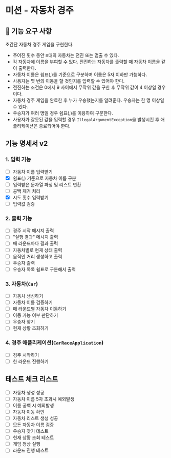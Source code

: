 # 미션 - 자동차 경주


## 🚀 기능 요구 사항

초간단 자동차 경주 게임을 구현한다.

- 주어진 횟수 동안 n대의 자동차는 전진 또는 멈출 수 있다.
- 각 자동차에 이름을 부여할 수 있다. 전진하는 자동차를 출력할 때 자동차 이름을 같이 출력한다.
- 자동차 이름은 쉼표(,)를 기준으로 구분하며 이름은 5자 이하만 가능하다.
- 사용자는 몇 번의 이동을 할 것인지를 입력할 수 있어야 한다.
- 전진하는 조건은 0에서 9 사이에서 무작위 값을 구한 후 무작위 값이 4 이상일 경우이다.
- 자동차 경주 게임을 완료한 후 누가 우승했는지를 알려준다. 우승자는 한 명 이상일 수 있다.
- 우승자가 여러 명일 경우 쉼표(,)를 이용하여 구분한다.
- 사용자가 잘못된 값을 입력할 경우 `IllegalArgumentException`을 발생시킨 후 애플리케이션은 종료되어야 한다.

## 기능 명세서 v2
### 1. 입력 기능
- [ ] 자동차 이름 입력받기
- [x] 쉼표(,) 기준으로 자동차 이름 구분
- [ ] 입력받은 문자열 파싱 및 리스트 변환
- [ ] 공백 제거 처리
- [x] 시도 횟수 입력받기
- [ ] 입력값 검증

### 2. 출력 기능
- [ ] 경주 시작 메시지 출력
- [ ] "실행 결과" 메시지 출력
- [ ] 매 라운드마다 결과 출력
- [ ] 자동차별로 현재 상태 출력
- [ ] 움직인 거리 생성하고 출력
- [ ] 우승자 출력
- [ ] 우승자 목록 쉼표로 구분해서 출력

### 3. 자동차(`Car`)
- [ ] 자동차 생성하기
- [ ] 자동차 이름 검증하기
- [ ] 매 라운드별 자동차 이동하기
- [ ] 이동 가능 여부 판단하기
- [ ] 우승자 찾기
- [ ] 현재 상황 조회하기

### 4. 경주 애플리케이션(`CarRaceApplication`)
- [ ] 경주 시작하기
- [ ] 한 라운드 진행하기

## 테스트 체크 리스트
- [ ] 자동차 생성 성공
- [ ] 자동차 이름 5자 초과시 예외발생
- [ ] 이름 공백 시 예외발생
- [ ] 자동차 이동 확인
- [ ] 자동차 리스트 생성 성공
- [ ] 모든 자동차 이름 검증
- [ ] 우승자 찾기 테스트
- [ ] 현재 상황 조회 테스트
- [ ] 게임 정상 실행
- [ ] 라운드 진행 테스트
